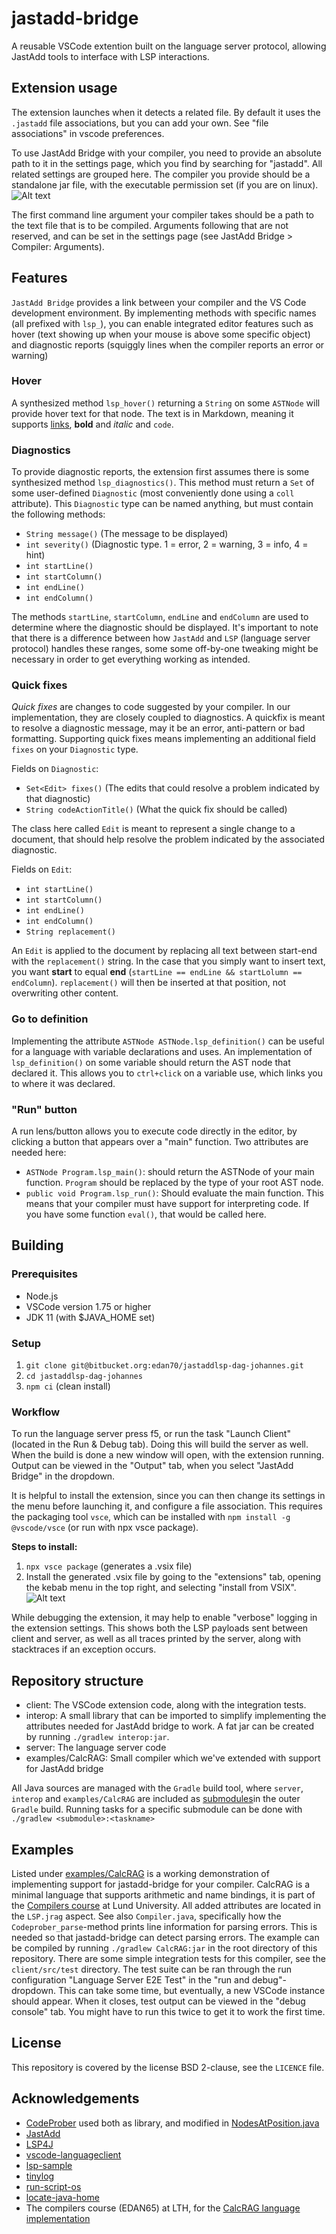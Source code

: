 # jastadd-bridge

A reusable VSCode extention built on the language server protocol, allowing JastAdd tools to interface with LSP interactions.

## Extension usage

The extension launches when it detects a related file. By default it uses the `.jastadd` file associations, but you can add your own. See "file associations" in vscode preferences.

To use JastAdd Bridge with your compiler, you need to provide an absolute path to it in the settings page, which you find by searching for "jastadd". All related settings are grouped here. The compiler you provide should be a standalone jar file, with the executable permission set (if you are on linux).
![Alt text](docs/settings_page.png)

The first command line argument your compiler takes should be a path to the text file that is to be compiled. Arguments following that are not reserved, and can be set in the settings page (see JastAdd Bridge > Compiler: Arguments).

## Features

`JastAdd Bridge` provides a link between your compiler and the VS Code development environment. By implementing methods with specific names (all prefixed with `lsp_`), you can enable integrated editor features such as hover (text showing up when your mouse is above some specific object) and diagnostic reports (squiggly lines when the compiler reports an error or warning)

### Hover

A synthesized method `lsp_hover()` returning a `String` on some `ASTNode` will provide hover text for that node. The text is in Markdown, meaning it supports [links](https://assets.petco.com/petco/image/upload/f_auto,q_auto/green-tree-frog-care-sheet-hero), **bold** and *italic* and `code`.

### Diagnostics

To provide diagnostic reports, the extension first assumes there is some synthesized method `lsp_diagnostics()`. This method must return a `Set` of some user-defined `Diagnostic` (most conveniently done using a `coll` attribute). This `Diagnostic` type can be named anything, but must contain the following methods:

- `String message()` (The message to be displayed)
- `int severity()` (Diagnostic type. 1 = error, 2 = warning, 3 = info, 4 = hint)
- `int startLine()`
- `int startColumn()`
- `int endLine()`
- `int endColumn()`

The methods `startLine`, `startColumn`, `endLine` and `endColumn` are used to determine where the diagnostic should be displayed. It's important to note that there is a difference between how `JastAdd` and `LSP` (language server protocol) handles these ranges, some some off-by-one tweaking might be necessary in order to get everything working as intended.

### Quick fixes

*Quick fixes* are changes to code suggested by your compiler. In our implementation, they are closely coupled to diagnostics. A quickfix is meant to resolve a diagnostic message, may it be an error, anti-pattern or bad formatting. Supporting quick fixes means implementing an additional field `fixes` on your `Diagnostic` type.

Fields on `Diagnostic`:

- `Set<Edit> fixes()` (The edits that could resolve a problem indicated by that diagnostic)
- `String codeActionTitle()` (What the quick fix should be called)

The class here called `Edit` is meant to represent a single change to a document, that should help resolve the problem indicated by the associated diagnostic.

Fields on `Edit`:

- `int startLine()`
- `int startColumn()`
- `int endLine()`
- `int endColumn()`
- `String replacement()`
  
An `Edit` is applied to the document by replacing all text between start-end with the `replacement()` string. In the case that you simply want to insert text, you want **start** to equal **end** (`startLine == endLine && startLolumn == endColumn`). `replacement()` will then be inserted at that position, not overwriting other content.

### Go to definition

Implementing the attribute `ASTNode ASTNode.lsp_definition()` can be useful for a language with variable declarations and uses. An implementation of `lsp_definition()` on some variable should return the AST node that declared it. This allows you to `ctrl+click` on a variable use, which links you to where it was declared.

### "Run" button

A run lens/button allows you to execute code directly in the editor, by clicking a button that appears over a "main" function. Two attributes are needed here:

- `ASTNode Program.lsp_main()`: should return the ASTNode of your main function. `Program` should be replaced by the type of your root AST node.
- `public void Program.lsp_run()`: Should evaluate the main function. This means that your compiler must have support for interpreting code. If you have some function `eval()`, that would be called here.

## Building

### Prerequisites

- Node.js
- VSCode version 1.75 or higher
- JDK 11 (with $JAVA_HOME set)

### Setup

1. `git clone git@bitbucket.org:edan70/jastaddlsp-dag-johannes.git`
2. `cd jastaddlsp-dag-johannes`
3. `npm ci` (clean install)

### Workflow

To run the language server press f5, or run the task "Launch Client" (located in the Run & Debug tab). Doing this will build the server as well. When the build is done a new window will open, with the extension running. Output can be viewed in the "Output" tab, when you select "JastAdd Bridge" in the dropdown.

It is helpful to install the extension, since you can then change its settings in the menu before launching it, and configure a file association. This requires the packaging tool `vsce`, which can be installed with `npm install -g @vscode/vsce` (or run with npx vsce package).

**Steps to install:**

1. `npx vsce package` (generates a .vsix file)
2. Install the generated .vsix file by going to the "extensions" tab, opening the kebab menu in the top right, and selecting "install from VSIX". ![Alt text](docs/extension_install.png)

While debugging the extension, it may help to enable "verbose" logging in the extension settings. This shows both the LSP payloads sent between client and server, as well as all traces printed by the server, along with stacktraces if an exception occurs.

## Repository structure

- client: The VSCode extension code, along with the integration tests.
- interop: A small library that can be imported to simplify implementing the attributes needed for JastAdd bridge to work. A fat jar can be created by running `./gradlew interop:jar`.
- server: The language server code
- examples/CalcRAG: Small compiler which we've extended with support for JastAdd bridge

All Java sources are managed with the `Gradle` build tool, where `server`, `interop` and `examples/CalcRAG` are included as [submodules](https://docs.gradle.org/current/userguide/intro_multi_project_builds.html)in the outer `Gradle` build. Running tasks for a specific submodule can be done with `./gradlew <submodule>:<taskname>`

## Examples

Listed under [examples/CalcRAG](examples/CalcRAG) is a working demonstration of implementing support for jastadd-bridge for your compiler. CalcRAG is a minimal language that supports arithmetic and name bindings, it is part of the [Compilers course](https://kurser.lth.se/kursplaner/23_24%20eng/EDAN65.html) at Lund University. All added attributes are located in the `LSP.jrag` aspect. See also `Compiler.java`, specifically how the `Codeprober_parse`-method prints line information for parsing errors. This is needed so that jastadd-bridge can detect parsing errors. The example can be compiled by running `./gradlew CalcRAG:jar` in the root directory of this repository. There are some simple integration tests for this compiler, see the `client/src/test` directory. The test suite can be ran through the run configuration "Language Server E2E Test" in the "run and debug"-dropdown. This can take some time, but eventually, a new VSCode instance should appear. When it closes, test output can be viewed in the "debug console" tab. You might have to run this twice to get it to work the first time.

## License

This repository is covered by the license BSD 2-clause, see the `LICENCE` file.

## Acknowledgements

- [CodeProber](https://github.com/lu-cs-sde/codeprober/) used both as library, and modified in [NodesAtPosition.java](server/src/main/java/org/dagjohannes/util/NodesAtPosition.java)
- [JastAdd](https://jastadd.cs.lth.se/web/)
- [LSP4J](https://github.com/eclipse-lsp4j/lsp4j)
- [vscode-languageclient](https://www.npmjs.com/package/vscode-languageclient)
- [lsp-sample](https://github.com/microsoft/vscode-extension-samples/tree/main/lsp-sample) 
- [tinylog](https://tinylog.org/v2/)
- [run-script-os](https://www.npmjs.com/package/run-script-os)
- [locate-java-home](https://www.npmjs.com/package/locate-java-home)
- The compilers course (EDAN65) at LTH, for the [CalcRAG language implementation](examples/CalcRAG/)
